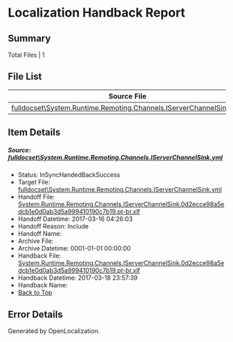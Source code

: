 # <a name='report-top'></a> Localization Handback Report

## Summary
 Total Files | 1

## File List
 Source File | Status | Details 
 ----------- | ------ | ------- 
 [fulldocset\System.Runtime.Remoting.Channels.IServerChannelSink.yml](https://github.com/OpenLocalizationTestOrg/ECMA2YamlTestRepo2/blob/9a577bbd8ead778fd4723fbdbce691e69b3b14d4/fulldocset/System.Runtime.Remoting.Channels.IServerChannelSink.yml) | InSyncHandedBackSuccess | [Details](#10239b4c42b4302c96303579e104b0920c163a5579310)

## Item Details
##### <a name='10239b4c42b4302c96303579e104b0920c163a5579310'></a> Source: [fulldocset\System.Runtime.Remoting.Channels.IServerChannelSink.yml](https://github.com/OpenLocalizationTestOrg/ECMA2YamlTestRepo2/blob/9a577bbd8ead778fd4723fbdbce691e69b3b14d4/fulldocset/System.Runtime.Remoting.Channels.IServerChannelSink.yml)
* Status: InSyncHandedBackSuccess
* Target File: [fulldocset\System.Runtime.Remoting.Channels.IServerChannelSink.yml](https://github.com/OpenLocalizationTestOrg/ECMA2YamlTestRepo2.pt-br/blob/41a588910ce10e8c10df8c775e28a9610790e323/fulldocset/System.Runtime.Remoting.Channels.IServerChannelSink.yml)
* Handoff File: [System.Runtime.Remoting.Channels.IServerChannelSink.0d2ecce98a5edcb1e0d0ab3d5a999410190c7b19.pt-br.xlf](https://github.com/OpenLocalizationTestOrg/ECMA2YamlTestRepo2.handoff/blob/72db55450b00c424fa5883892a3a66a8a47646cd/ol-handoff/OpenLocalizationTestOrg/ECMA2YamlTestRepo2.pt-br/master/fulldocset/System.Runtime.Remoting.Channels.IServerChannelSink.0d2ecce98a5edcb1e0d0ab3d5a999410190c7b19.pt-br.xlf)
* Handoff Datetime: 2017-03-16 04:26:03
* Handoff Reason: Include
* Handoff Name: 
* Archive File: 
* Archive Datetime: 0001-01-01 00:00:00
* Handback File: [System.Runtime.Remoting.Channels.IServerChannelSink.0d2ecce98a5edcb1e0d0ab3d5a999410190c7b19.pt-br.xlf](https://github.com/OpenLocalizationTestOrg/ECMA2YamlTestRepo2.handback/blob/be0a283d488273e849f84087c33a76156c72cc04/ol-handback/OpenLocalizationTestOrg/ECMA2YamlTestRepo2.pt-br/master/fulldocset/System.Runtime.Remoting.Channels.IServerChannelSink.0d2ecce98a5edcb1e0d0ab3d5a999410190c7b19.pt-br.xlf)
* Handback Datetime: 2017-03-18 23:57:39
* Handback Name: 
* [Back to Top](#report-top)


## Error Details

Generated by OpenLocalization.
